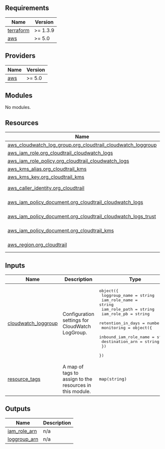 <!-- BEGIN_TF_DOCS -->
## Requirements

| Name | Version |
|------|---------|
| <a name="requirement_terraform"></a> [terraform](#requirement\_terraform) | >= 1.3.9 |
| <a name="requirement_aws"></a> [aws](#requirement\_aws) | >= 5.0 |

## Providers

| Name | Version |
|------|---------|
| <a name="provider_aws"></a> [aws](#provider\_aws) | >= 5.0 |

## Modules

No modules.

## Resources

| Name | Type |
|------|------|
| [aws_cloudwatch_log_group.org_cloudtrail_cloudwatch_loggroup](https://registry.terraform.io/providers/hashicorp/aws/latest/docs/resources/cloudwatch_log_group) | resource |
| [aws_iam_role.org_cloudtrail_cloudwatch_logs](https://registry.terraform.io/providers/hashicorp/aws/latest/docs/resources/iam_role) | resource |
| [aws_iam_role_policy.org_cloudtrail_cloudwatch_logs](https://registry.terraform.io/providers/hashicorp/aws/latest/docs/resources/iam_role_policy) | resource |
| [aws_kms_alias.org_cloudtrail_kms](https://registry.terraform.io/providers/hashicorp/aws/latest/docs/resources/kms_alias) | resource |
| [aws_kms_key.org_cloudtrail_kms](https://registry.terraform.io/providers/hashicorp/aws/latest/docs/resources/kms_key) | resource |
| [aws_caller_identity.org_cloudtrail](https://registry.terraform.io/providers/hashicorp/aws/latest/docs/data-sources/caller_identity) | data source |
| [aws_iam_policy_document.org_cloudtrail_cloudwatch_logs](https://registry.terraform.io/providers/hashicorp/aws/latest/docs/data-sources/iam_policy_document) | data source |
| [aws_iam_policy_document.org_cloudtrail_cloudwatch_logs_trust](https://registry.terraform.io/providers/hashicorp/aws/latest/docs/data-sources/iam_policy_document) | data source |
| [aws_iam_policy_document.org_cloudtrail_kms](https://registry.terraform.io/providers/hashicorp/aws/latest/docs/data-sources/iam_policy_document) | data source |
| [aws_region.org_cloudtrail](https://registry.terraform.io/providers/hashicorp/aws/latest/docs/data-sources/region) | data source |

## Inputs

| Name | Description | Type | Default | Required |
|------|-------------|------|---------|:--------:|
| <a name="input_cloudwatch_loggroup"></a> [cloudwatch\_loggroup](#input\_cloudwatch\_loggroup) | Configuration settings for CloudWatch LogGroup. | <pre>object({<br>    loggroup_name     = string<br>    iam_role_name     = string<br>    iam_role_path     = string<br>    iam_role_pb       = string<br>    retention_in_days = number<br>    monitoring = object({<br>      inbound_iam_role_name = string<br>      destination_arn       = string<br>    })<br>  })</pre> | n/a | yes |
| <a name="input_resource_tags"></a> [resource\_tags](#input\_resource\_tags) | A map of tags to assign to the resources in this module. | `map(string)` | n/a | yes |

## Outputs

| Name | Description |
|------|-------------|
| <a name="output_iam_role_arn"></a> [iam\_role\_arn](#output\_iam\_role\_arn) | n/a |
| <a name="output_loggroup_arn"></a> [loggroup\_arn](#output\_loggroup\_arn) | n/a |
<!-- END_TF_DOCS -->